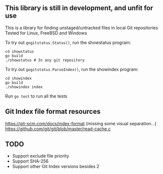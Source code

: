## This library is still in development, and unfit for use
This is a library for finding unstaged/untracked files in local Git repositories\
Tested for Linux, FreeBSD and Windows

To try out `gogitstatus.Status()`, run the showstatus program:
```console
cd showstatus
go build
./showstatus # In any git repository
```

To try out `gogitstatus.ParseIndex()`, run the showindex program:
```console
cd showindex
go build
./showindex index
```

Run `go test` to run all the tests

## Git Index file format resources
https://git-scm.com/docs/index-format (missing some visual separation...)\
https://github.com/git/git/blob/master/read-cache.c

## TODO
- Support exclude file priority
- Support SHA-256
- Support other Git Index versions besides 2
